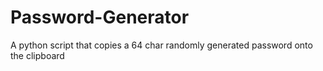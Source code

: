 # Password-Generator
A python script that copies a 64 char randomly generated password onto the clipboard
